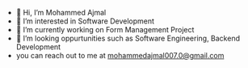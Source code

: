 - 👋 Hi, I’m Mohammed Ajmal
- 👀 I’m interested in Software Development
- 🌱 I’m currently working on Form Management Project
- 💞️ I’m looking oppurtunities such as Software Engineering, Backend Development
- you can reach out to me at mohammedajmal007.0@gmail.com

<!---
mohammedajmal0/mohammedajmal0 is a ✨ special ✨ repository because its `README.md` (this file) appears on your GitHub profile.
You can click the Preview link to take a look at your changes.
--->
